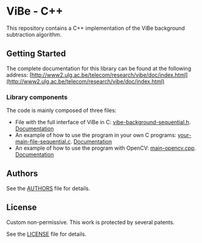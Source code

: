 # ViBe - C++

This repository contains a C++ implementation of the ViBe background subtraction algorithm. 

## Getting Started

The complete documentation for this library can be found at the following address: [http://www2.ulg.ac.be/telecom/research/vibe/doc/index.html](http://www2.ulg.ac.be/telecom/research/vibe/doc/index.html)

### Library components

The code is mainly composed of three files:

- File with the full interface of ViBe in C: [vibe-background-sequential.h](vibe-background-sequential.h). [Documentation](http://www.telecom.ulg.ac.be/research/vibe/doc/vibe-background-sequential_8h.html)
- An example of how to use the program in your own C programs: [your-main-file-sequential.c](your-main-file-sequential.c). [Documentation](http://www.telecom.ulg.ac.be/research/vibe/doc/your-main-file-sequential_8c.html)
- An example of how to use the program with OpenCV: [main-opencv.cpp](main-opencv.cpp). [Documentation](http://www.telecom.ulg.ac.be/research/vibe/doc/main-opencv_8cpp.html)

## Authors

See the [AUTHORS](AUTHORS) file for details.


## License

Custom non-permissive.
This work is protected by several patents.

See the [LICENSE](LICENSE) file for details.
